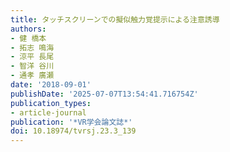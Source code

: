 ```yaml
---
title: タッチスクリーンでの擬似触力覚提示による注意誘導
authors:
- 健 橋本
- 拓志 鳴海
- 涼平 長尾
- 智洋 谷川
- 通孝 廣瀬
date: '2018-09-01'
publishDate: '2025-07-07T13:54:41.716754Z'
publication_types:
- article-journal
publication: '*VR学会論文誌*'
doi: 10.18974/tvrsj.23.3_139
---
```

